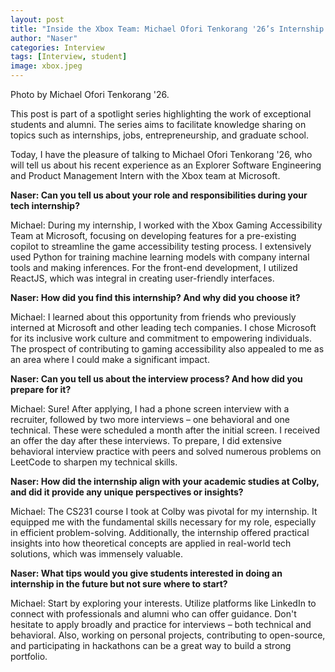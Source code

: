```yaml
---
layout: post
title: "Inside the Xbox Team: Michael Ofori Tenkorang '26’s Internship Experience at Microsoft"
author: "Naser"
categories: Interview
tags: [Interview, student]
image: xbox.jpeg
---
```

Photo by Michael Ofori Tenkorang '26.
  

This post is part of a spotlight series highlighting the work of exceptional students and alumni.  The series aims to facilitate knowledge sharing on topics such as internships, jobs, entrepreneurship, and graduate school.  


Today, I have the pleasure of talking to Michael Ofori Tenkorang '26, who will tell us about his recent experience as an Explorer Software Engineering and Product Management Intern with the Xbox team at Microsoft.


**Naser: Can you tell us about your role and responsibilities during your tech internship?**



Michael: During my internship, I worked with the Xbox Gaming Accessibility Team at Microsoft, focusing on developing features for a pre-existing copilot to streamline the game accessibility testing process. I extensively used Python for training machine learning models with company internal tools and making inferences. For the front-end development, I utilized ReactJS, which was integral in creating user-friendly interfaces.



**Naser: How did you find this internship? And why did you choose it?**



Michael: I learned about this opportunity from friends who previously interned at Microsoft and other leading tech companies. I chose Microsoft for its inclusive work culture and commitment to empowering individuals. The prospect of contributing to gaming accessibility also appealed to me as an area where I could make a significant impact.



**Naser: Can you tell us about the interview process? And how did you prepare for it?**



Michael: Sure! After applying, I had a phone screen interview with a recruiter, followed by two more interviews – one behavioral and one technical. These were scheduled a month after the initial screen. I received an offer the day after these interviews. To prepare, I did extensive behavioral interview practice with peers and solved numerous problems on LeetCode to sharpen my technical skills.



**Naser: How did the internship align with your academic studies at Colby, and did it provide any unique perspectives or insights?**



Michael: The CS231 course I took at Colby was pivotal for my internship. It equipped me with the fundamental skills necessary for my role, especially in efficient problem-solving. Additionally, the internship offered practical insights into how theoretical concepts are applied in real-world tech solutions, which was immensely valuable.



**Naser: What tips would you give students interested in doing an internship in the future but not sure where to start?**



Michael: Start by exploring your interests. Utilize platforms like LinkedIn to connect with professionals and alumni who can offer guidance. Don't hesitate to apply broadly and practice for interviews – both technical and behavioral. Also, working on personal projects, contributing to open-source, and participating in hackathons can be a great way to build a strong portfolio.
